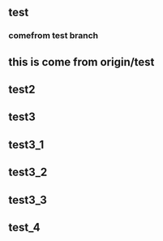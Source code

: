 ## test
### comefrom test branch
## this is come from origin/test
## test2
## test3
## test3_1
## test3_2
## test3_3
## test_4